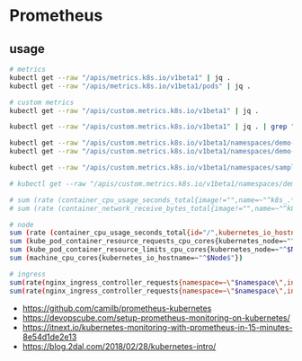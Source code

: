# Prometheus

## usage

```bash
# metrics
kubectl get --raw "/apis/metrics.k8s.io/v1beta1" | jq .
kubectl get --raw "/apis/metrics.k8s.io/v1beta1/pods" | jq .

# custom metrics
kubectl get --raw "/apis/custom.metrics.k8s.io/v1beta1" | jq .

kubectl get --raw "/apis/custom.metrics.k8s.io/v1beta1" | jq . | grep "\"name\"" | sort

kubectl get --raw "/apis/custom.metrics.k8s.io/v1beta1/namespaces/demo-dev/pods/*/cpu_usage" | jq .
kubectl get --raw "/apis/custom.metrics.k8s.io/v1beta1/namespaces/demo-dev/pods/*/fs_usage_bytes" | jq .

kubectl get --raw "/apis/custom.metrics.k8s.io/v1beta1/namespaces/sample/services/*/nginx_ingress_controller_requests" | jq .

# kubectl get --raw "/apis/custom.metrics.k8s.io/v1beta1/namespaces/demo-dev/services/*/http_requests" | jq .

# sum (rate (container_cpu_usage_seconds_total{image!="",name=~"^k8s_.*"}[2m]) ) by (pod_name)
# sum (rate (container_network_receive_bytes_total{image!="",name=~"^k8s_.*"}[2m]) ) by (pod_name)

# node
sum (rate (container_cpu_usage_seconds_total{id="/",kubernetes_io_hostname=~"^$Node$"}[2m]))
sum (kube_pod_container_resource_requests_cpu_cores{kubernetes_node=~"^$Node$"})
sum (kube_pod_container_resource_limits_cpu_cores{kubernetes_node=~"^$Node$"})
sum (machine_cpu_cores{kubernetes_io_hostname=~"^$Node$"})

# ingress
sum(rate(nginx_ingress_controller_requests{namespace=~\"$namespace\",ingress=~\"$ingress\",status!~\"[4-5].*\"}[2m]))
sum(rate(nginx_ingress_controller_requests{namespace=~\"$namespace\",ingress=~\"$ingress\"}[2m]))
```

* <https://github.com/camilb/prometheus-kubernetes>
* <https://devopscube.com/setup-prometheus-monitoring-on-kubernetes/>
* <https://itnext.io/kubernetes-monitoring-with-prometheus-in-15-minutes-8e54d1de2e13>
* <https://blog.2dal.com/2018/02/28/kubernetes-intro/>
